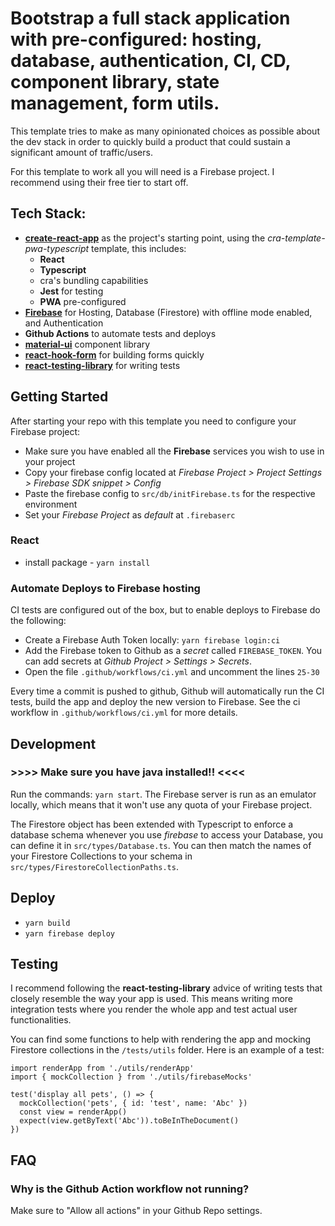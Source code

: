 # Bootstrap a full stack application with pre-configured: hosting, database, authentication, CI, CD, component library, state management, form utils.

This template tries to make as many opinionated choices as possible about the dev stack in order to quickly build a product that could sustain a significant amount of traffic/users.

For this template to work all you will need is a Firebase project. I recommend using their free tier to start off.

## Tech Stack:

- **[create-react-app](https://github.com/facebook/create-react-app)** as the project's starting point, using the _cra-template-pwa-typescript_ template, this includes:
  - **React**
  - **Typescript**
  - cra's bundling capabilities
  - **Jest** for testing
  - **PWA** pre-configured
- **[Firebase](https://firebase.google.com/)** for Hosting, Database (Firestore) with offline mode enabled, and Authentication
- **Github Actions** to automate tests and deploys
- **[material-ui](https://github.com/mui-org/material-ui)** component library
- **[react-hook-form](https://github.com/react-hook-form/react-hook-form)** for building forms quickly
- **[react-testing-library](https://testing-library.com/docs/react-testing-library/intro)** for writing tests

## Getting Started

After starting your repo with this template you need to configure your Firebase project:

- Make sure you have enabled all the **Firebase** services you wish to use in your project
- Copy your firebase config located at _Firebase Project > Project Settings > Firebase SDK snippet > Config_
- Paste the firebase config to `src/db/initFirebase.ts` for the respective environment
- Set your _Firebase Project_ as _default_ at `.firebaserc`

### React

- install package - `yarn install`

### Automate Deploys to Firebase hosting

CI tests are configured out of the box, but to enable deploys to Firebase do the following:

- Create a Firebase Auth Token locally: `yarn firebase login:ci`
- Add the Firebase token to Github as a _secret_ called `FIREBASE_TOKEN`. You can add secrets at _Github Project > Settings > Secrets_.
- Open the file `.github/workflows/ci.yml` and uncomment the lines `25-30`

Every time a commit is pushed to github, Github will automatically run the CI tests, build the app and deploy the new version to Firebase. See the ci workflow in `.github/workflows/ci.yml` for more details.

## Development

### >>>> Make sure you have java installed!! <<<<

Run the commands: `yarn start`. The Firebase server is run as an emulator locally, which means that it won't use any quota of your Firebase project.

The Firestore object has been extended with Typescript to enforce a database schema whenever you use _firebase_ to access your Database, you can define it in `src/types/Database.ts`. You can then match the names of your Firestore Collections to your schema in `src/types/FirestoreCollectionPaths.ts`.

## Deploy

- `yarn build`
- `yarn firebase deploy`

## Testing

I recommend following the **react-testing-library** advice of writing tests that closely resemble the way your app is used. This means writing more integration tests where you render the whole app and test actual user functionalities.

You can find some functions to help with rendering the app and mocking Firestore collections in the `/tests/utils` folder. Here is an example of a test:

```
import renderApp from './utils/renderApp'
import { mockCollection } from './utils/firebaseMocks'

test('display all pets', () => {
  mockCollection('pets', { id: 'test', name: 'Abc' })
  const view = renderApp()
  expect(view.getByText('Abc')).toBeInTheDocument()
})
```

## FAQ

### Why is the Github Action workflow not running?

Make sure to "Allow all actions" in your Github Repo settings.
